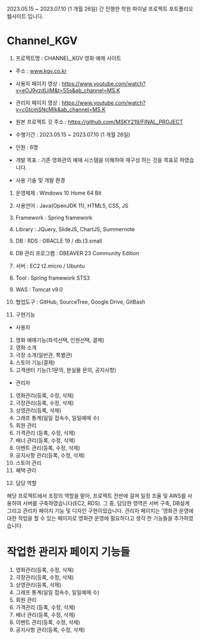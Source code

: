 2023.05.15 ~ 2023.07.10 (1 개월 26일) 간 진행한 학원 파이널 프로젝트 포트폴리오 웹사이트 입니다.
# Channel_KGV

1) 프로젝트명 : CHANNEL_KGV 영화 예매 사이트
- 주소 : www.kgv.co.kr
- 사용자 페이지 영상 : https://www.youtube.com/watch?v=eOJ9vzdLiiM&t=55s&ab_channel=MS.K
- 관리자 페이지 영상 : https://www.youtube.com/watch?v=cGtcmSNcMIk&ab_channel=MS.K
- 원본 프로젝트 깃 주소 : https://github.com/MSKY219/FINAL_PROJECT

- 수행기간 : 2023.05.15 ~ 2023.07.10 (1 개월 26일)

- 인원 : 6명

- 개발 목표 : 기존 영화관의 예매 시스템을 이해하여 재구성 하는 것을 목표로 하였습니다.

- 사용 기술 및 개발 환경
1) 운영체제 : Windows 10 Home 64 Bit

2) 사용언어 : Java(OpenJDK 11), HTML5, CSS, JS

3) Framework : Spring framework

4) Library : JQuery, SlideJS, ChartJS, Summernote

5) DB : RDS : ORACLE 19 / db.t3.small

6) DB 관리 프로그램 : DBEAVER 23 Community Edition

7) 서버 : EC2 t2.micro / Ubuntu

8) Tool : Spring framework STS3

9) WAS : Tomcat v9.0

10) 협업도구 : GitHub, SourceTree, Google Drive, GitBash

11) 구현기능
- 사용자
1. 영화 예매기능(좌석선택, 인원선택, 결제)
2. 영화 소개
3. 극장 소개(일반관, 특별관)
4. 스토어 기능(결제)
5. 고객센터 기능(1:1문의, 분실물 문의, 공지사항)

- 관리자
1. 영화관리(등록, 수정, 삭제)
2. 극장관리(등록, 수정, 삭제)
3. 상영관리(등록, 삭제)
4. 그래프 통계(일일 접속수, 일일예매 수)
5. 회원 관리
6. 가격관리 (등록, 수정, 삭제)
7. 배너 관리(등록, 수정, 삭제)
8. 이벤트 관리(등록, 수정, 삭제)
9. 공지사항 관리(등록, 수정, 삭제)
10. 스토어 관리
11. 혜택 관리

12) 담당 역할
    
해당 프로젝트에서 조장의 역할을 맡아, 프로젝트 전반에 걸쳐 일정 조율 및 AWS를 사용하여 서버를 구축하였습니다(EC2, RDS).
그 중, 담당한 영역은 서버 구축, DB설계 그리고 관리자 페이지 기능 및 디자인 구현이었습니다.
관리자 페이지는 '영화관 운영에 대한 작업을 할 수 있는 페이지로 영화관 운영에 필요하다고 생각 한 기능들을 추가하였습니다.

# 작업한 관리자 페이지 기능들
1. 영화관리(등록, 수정, 삭제)
2. 극장관리(등록, 수정, 삭제)
3. 상영관리(등록, 삭제)
4. 그래프 통계(일일 접속수, 일일예매 수)
5. 회원 관리
6. 가격관리 (등록, 수정, 삭제)
7. 배너 관리(등록, 수정, 삭제)
8. 이벤트 관리(등록, 수정, 삭제)
9. 공지사항 관리(등록, 수정, 삭제)
